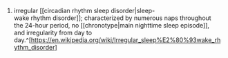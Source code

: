 1. irregular [[circadian rhythm sleep disorder|sleep-wake rhythm disorder]]; characterized by numerous naps throughout the 24-hour period, no [[chronotype|main nighttime sleep episode]], and irregularity from day to day.^[https://en.wikipedia.org/wiki/Irregular_sleep%E2%80%93wake_rhythm_disorder]